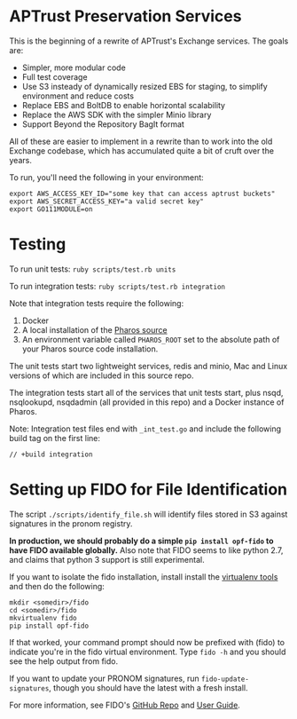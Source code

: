 # APTrust Preservation Services

This is the beginning of a rewrite of APTrust's Exchange services. The goals
are:

* Simpler, more modular code
* Full test coverage
* Use S3 insteady of dynamically resized EBS for staging,
  to simplify environment and reduce costs
* Replace EBS and BoltDB to enable horizontal scalability
* Replace the AWS SDK with the simpler Minio library
* Support Beyond the Repository BagIt format

All of these are easier to implement in a rewrite than to work into the old
Exchange codebase, which has accumulated quite a bit of cruft over the years.

To run, you'll need the following in your environment:

```
export AWS_ACCESS_KEY_ID="some key that can access aptrust buckets"
export AWS_SECRET_ACCESS_KEY="a valid secret key"
export GO111MODULE=on
```

# Testing

To run unit tests: `ruby scripts/test.rb units`

To run integration tests: `ruby scripts/test.rb integration`

Note that integration tests require the following:

1. Docker
2. A local installation of the [Pharos source](https://github.com/APTrust/pharos)
3. An environment variable called `PHAROS_ROOT` set to the absolute path of your Pharos source code installation.

The unit tests start two lightweight services, redis and minio, Mac and Linux versions of which are included in this source repo.

The integration tests start all of the services that unit tests start, plus nsqd, nsqlookupd, nsqdadmin (all provided in this repo) and a Docker instance of Pharos.

Note: Integration test files end with `_int_test.go` and include the following build tag on the first line:

```
// +build integration

```

# Setting up FIDO for File Identification

The script `./scripts/identify_file.sh` will identify files stored in S3 against signatures in the pronom registry.

**In production, we should probably do a simple `pip install opf-fido` to have FIDO available globally.** Also note that FIDO seems to like python 2.7, and claims that python 3 support is still experimental.

If you want to isolate the fido installation, install install the [virtualenv tools](https://virtualenvwrapper.readthedocs.io/en/latest/install.html) and then do the following:

```
mkdir <somedir>/fido
cd <somedir>/fido
mkvirtualenv fido
pip install opf-fido
```

If that worked, your command prompt should now be prefixed with (fido) to indicate you're in the fido virtual environment. Type `fido -h` and you should see the help output from fido.

If you want to update your PRONOM signatures, run `fido-update-signatures`, though you should have the latest with a fresh install.

For more information, see FIDO's [GitHub Repo](https://github.com/openpreserve/fido) and [User Guide](http://wiki.opf-labs.org/display/KB/FIDO+usage+guide).
